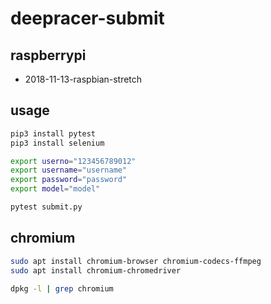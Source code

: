 # deepracer-submit

## raspberrypi

* 2018-11-13-raspbian-stretch

## usage

```bash
pip3 install pytest
pip3 install selenium

export userno="123456789012"
export username="username"
export password="password"
export model="model"

pytest submit.py
```

## chromium

```bash
sudo apt install chromium-browser chromium-codecs-ffmpeg
sudo apt install chromium-chromedriver

dpkg -l | grep chromium
```
